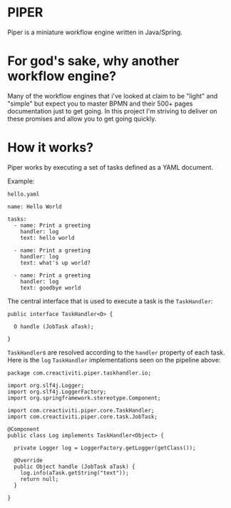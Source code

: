 # PIPER

Piper is a miniature workflow engine written in Java/Spring.

# For god's sake, why another workflow engine? 

Many of the workflow engines that i've looked at claim to be "light" and "simple" but expect you to master BPMN and their 500+ pages documentation just to get going. In this project I'm striving to deliver on these promises and allow you to get going quickly.   

# How it works? 

Piper works by executing a set of tasks defined as a YAML document. 

Example:

```
hello.yaml

name: Hello World
    
tasks: 
  - name: Print a greeting
    handler: log
    text: hello world
    
  - name: Print a greeting
    handler: log
    text: what's up world?
    
  - name: Print a greeting
    handler: log
    text: goodbye world
```

The central interface that is used to execute a task is the `TaskHandler`:

```
public interface TaskHandler<O> {

  O handle (JobTask aTask);
  
}
```

`TaskHandler`s are resolved according to the `handler` property of each task. Here is the `log` `TaskHandler` implementations seen on the pipeline above: 

```
package com.creactiviti.piper.taskhandler.io;

import org.slf4j.Logger;
import org.slf4j.LoggerFactory;
import org.springframework.stereotype.Component;

import com.creactiviti.piper.core.TaskHandler;
import com.creactiviti.piper.core.task.JobTask;

@Component
public class Log implements TaskHandler<Object> {

  private Logger log = LoggerFactory.getLogger(getClass());

  @Override
  public Object handle (JobTask aTask) {
    log.info(aTask.getString("text"));
    return null;
  }

}
``` 


 